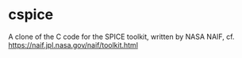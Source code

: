 # cspice
A clone of the C code for the SPICE toolkit, written by NASA NAIF, cf. https://naif.jpl.nasa.gov/naif/toolkit.html
